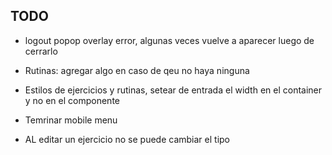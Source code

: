 ## TODO
- logout popop overlay error, algunas veces vuelve a aparecer luego de cerrarlo

- Rutinas: agregar algo en caso de qeu no haya ninguna


- Estilos de ejercicios y rutinas, setear de entrada el width en el container y no en el componente

- Temrinar mobile menu


- AL editar un ejercicio no se puede cambiar el tipo